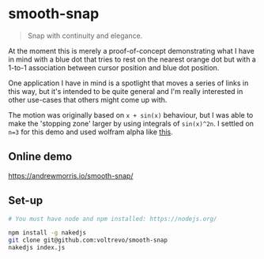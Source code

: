 # smooth-snap
> Snap with continuity and elegance.

At the moment this is merely a proof-of-concept demonstrating what I have in mind with a blue dot that tries to rest on the nearest orange dot but with a 1-to-1 association between cursor position and blue dot position.

One application I have in mind is a spotlight that moves a series of links in this way, but it's intended to be quite general and I'm really interested in other use-cases that others might come up with.

The motion was originally based on `x + sin(x)` behaviour, but I was able to make the 'stopping zone' larger by using integrals of `sin(x)^2n`. I settled on `n=3` for this demo and used wolfram alpha like [this](http://www.wolframalpha.com/input/?i=integrate+sin%28x%29%5E6).

## Online demo

https://andrewmorris.io/smooth-snap/

## Set-up

``` sh
# You must have node and npm installed: https://nodejs.org/

npm install -g nakedjs
git clone git@github.com:voltrevo/smooth-snap
nakedjs index.js
```
